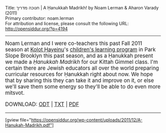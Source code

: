 <html>
<head></head>
<body>
Title: חנוכה מדריך | A Ḥanukkah Madrikh! by Noam Lerman & Aharon Varady (2011)<br />
Primary contributor: noam.lerman<br />
For attribution and license, please consult the following URL: <a href="http://opensiddur.org/?p=4194">http://opensiddur.org/?p=4194</a>
<p />
<hr />

<div class="english" style="font-size: 1.2em;">
Noam Lerman and I were co-teachers this past Fall 2011 season at <a href="http://www.kolotchayeinu.org">Kolot Ḥayeinu</a>'s <a href="http://www.kolotchayeinu.org/node/34">children's learning program</a> in Park Slope Brooklyn this past season, and as a Ḥanukkah present we made a <em>Ḥanukkah Madrikh</em> for our Kittah Gimmel class. I'm certain there are Jewish educators all over the world preparing curricular resources for Ḥanukkah right about now. We hope that by sharing this they can take it and improve on it, or else we'll save them some energy so they'll be able to do even more mitsvot.

DOWNLOAD: <a href="https://opensiddur.org/wp-content/uploads/2011/12/A-Hanukah-Madrikh.odt">ODT</a> | <a href="https://opensiddur.org/wp-content/uploads/2011/12/A-Hanukah-Madrikh.txt">TXT</a> | <a href="https://opensiddur.org/wp-content/uploads/2011/12/A-Hanukah-Madrikh.pdf">PDF</a>
</div>

<hr />

[gview file="https://opensiddur.org/wp-content/uploads/2011/12/A-Hanukah-Madrikh.pdf"]
</body>
</html>